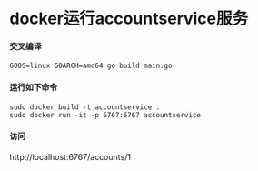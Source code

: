 # docker运行accountservice服务

#### 交叉编译
```
GOOS=linux GOARCH=amd64 go build main.go
```

#### 运行如下命令
```
sudo docker build -t accountservice .
sudo docker run -it -p 6767:6767 accountservice
```

#### 访问
http://localhost:6767/accounts/1